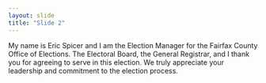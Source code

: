 ```yaml
---
layout: slide
title: "Slide 2"
---
```


My name is Eric Spicer and I am the Election Manager for the Fairfax County Office of Elections. The Electoral Board, the General Registrar, and I thank you for agreeing to serve in this election. We truly appreciate your leadership and commitment to the election process.
